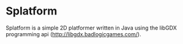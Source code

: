 Splatform
=======

Splatform is a simple 2D platformer written in Java using the libGDX programming api (http://libgdx.badlogicgames.com/).
